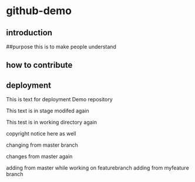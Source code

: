 
# github-demo
## introduction
##purpose
this is to make people understand
## how to contribute
## deployment

This is text for deployment
Demo repository 

This text is in stage modifed again

This test is in working directory again

copyright notice here as well


changing from master branch

changes from master again

adding from master while working on featurebranch
adding from myfeature branch